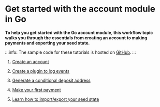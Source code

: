 # Get started with the account module in Go

**To help you get started with the Go account module, this workflow topic walks you through the essentials from creating an account to making payments and exporting your seed state.**

:::info:
The sample code for these tutorials is hosted on [GitHub](https://github.com/iota-community/account-module).
:::

1. [Create an account](../go/create-account.md)

2. [Create a plugin to log events](../go/create-plugin.md)

3. [Generate a conditional deposit address](../go/generate-cda.md)

3. [Make your first payment](../go/make-payment.md)

4. [Learn how to import/export your seed state](../go/export-seed-state.md)